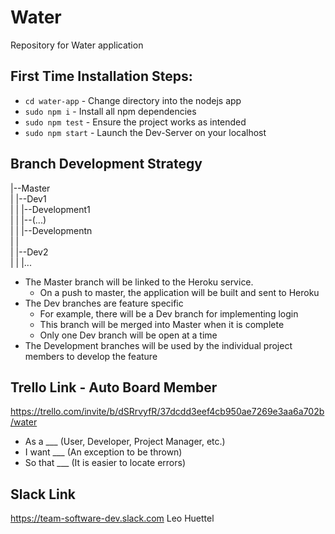 # Water
Repository for Water application

## First Time Installation Steps:
* `cd water-app`			- Change directory into the nodejs app
* `sudo npm i`        - Install all npm dependencies  
* `sudo npm test`     - Ensure the project works as intended  
* `sudo npm start`    - Launch the Dev-Server on your localhost  

## Branch Development Strategy
|--Master  
|	|--Dev1  
|	|	|--Development1  
|	|	|--(...)  
|	|	|--Developmentn  
|	|  
|	|--Dev2  
|	|	|...  

* The Master branch will be linked to the Heroku service.
	* On a push to master, the application will be built and sent to Heroku
* The Dev branches are feature specific
	* For example, there will be a Dev branch for implementing login
	* This branch will be merged into Master when it is complete
	* Only one Dev branch will be open at a time
* The Development branches will be used by the individual project members to develop the feature

## Trello Link - Auto Board Member
https://trello.com/invite/b/dSRrvyfR/37dcdd3eef4cb950ae7269e3aa6a702b/water
* As a ___ 		(User, Developer, Project Manager, etc.)
* I want ___	(An exception to be thrown)
* So that ___	(It is easier to locate errors)

## Slack Link
https://team-software-dev.slack.com
Leo Huettel